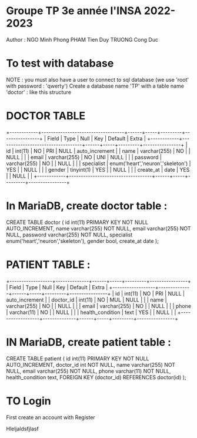 # Groupe TP 3e année l'INSA 2022-2023

Author :
NGO Minh Phong
PHAM Tien Duy
TRUONG Cong Duc

# To test with database

NOTE : you must also have a user to connect to sql database (we use 'root' with password : 'qwerty')
Create a database name 'TP' with a table name 'doctor' : like this structure
# DOCTOR TABLE
+------------+-----------------------------------+------+-----+---------+----------------+
| Field      | Type                              | Null | Key | Default | Extra          |
+------------+-----------------------------------+------+-----+---------+----------------+
| id         | int(11)                           | NO   | PRI | NULL    | auto_increment |
| name       | varchar(255)                      | NO   |     | NULL    |                |
| email      | varchar(255)                      | NO   | UNI | NULL    |                |
| password   | varchar(255)                      | NO   |     | NULL    |                |
| specialist | enum('heart','neuron','skeleton') | YES  |     | NULL    |                |
| gender     | tinyint(1)                        | YES  |     | NULL    |                |
| create_at  | date                              | YES  |     | NULL    |                |
+------------+-----------------------------------+------+-----+---------+----------------+

# In MariaDB, create doctor table :

CREATE TABLE doctor (
id int(11) PRIMARY KEY NOT NULL AUTO_INCREMENT,
name varchar(255) NOT NULL,
email varchar(255) NOT NULL,
password varchar(255) NOT NULL,
specialist enum('heart','neuron','skeleton'),
gender bool,
create_at date
);

# PATIENT TABLE :

+------------------+--------------+------+-----+---------+----------------+
| Field            | Type         | Null | Key | Default | Extra          |
+------------------+--------------+------+-----+---------+----------------+
| id               | int(11)      | NO   | PRI | NULL    | auto_increment |
| doctor_id        | int(11)      | NO   | MUL | NULL    |                |
| name             | varchar(255) | NO   |     | NULL    |                |
| email            | varchar(255) | NO   |     | NULL    |                |
| phone            | varchar(11)  | NO   |     | NULL    |                |
| health_condition | text         | YES  |     | NULL    |                |
+------------------+--------------+------+-----+---------+----------------+
# IN MariaDB, create patient table :

CREATE TABLE patient (
id int(11) PRIMARY KEY NOT NULL AUTO_INCREMENT,
doctor_id int NOT NULL,
name varchar(255) NOT NULL,
email varchar(255) NOT NULL,
phone varchar(11) NOT NULL,
health_condition text,
FOREIGN KEY (doctor_id) REFERENCES doctor(id)
);

# TO Login

First create an account with Register

Hleljaldsfjlasf
